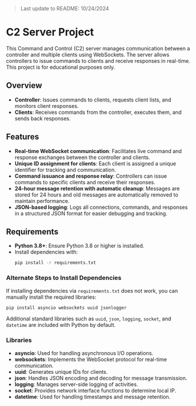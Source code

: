 > Last update to README: 10/24/2024
# C2 Server Project

This Command and Control (C2) server manages communication between a controller and multiple clients using WebSockets. The server allows controllers to issue commands to clients and receive responses in real-time. This project is for educational purposes only.

## Overview
- **Controller**: Issues commands to clients, requests client lists, and monitors client responses.
- **Clients**: Receives commands from the controller, executes them, and sends back responses.

## Features
- **Real-time WebSocket communication**: Facilitates live command and response exchanges between the controller and clients.
- **Unique ID assignment for clients**: Each client is assigned a unique identifier for tracking and communication.
- **Command issuance and response relay**: Controllers can issue commands to specific clients and receive their responses.
- **24-hour message retention with automatic cleanup**: Messages are stored for 24 hours and old messages are automatically removed to maintain performance.
- **JSON-based logging**: Logs all connections, commands, and responses in a structured JSON format for easier debugging and tracking.

## Requirements
- **Python 3.8+**: Ensure Python 3.8 or higher is installed.
- Install dependencies with:
  ```sh
  pip install -r requirements.txt
  ```

### Alternate Steps to Install Dependencies
If installing dependencies via `requirements.txt` does not work, you can manually install the required libraries:
  ```sh
  pip install asyncio websockets uuid jsonlogger
  ```
  Additional standard libraries such as `uuid`, `json`, `logging`, `socket`, and `datetime` are included with Python by default.

### Libraries
- **asyncio**: Used for handling asynchronous I/O operations.
- **websockets**: Implements the WebSocket protocol for real-time communication.
- **uuid**: Generates unique IDs for clients.
- **json**: Handles JSON encoding and decoding for message transmission.
- **logging**: Manages server-side logging of activities.
- **socket**: Provides network interface functions to determine local IP.
- **datetime**: Used for handling timestamps and message retention.

